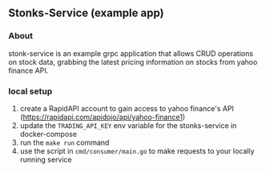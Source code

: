 ## Stonks-Service (example app)


### About
stonk-service is an example grpc application that allows CRUD operations on stock data, grabbing the latest pricing information on stocks from yahoo finance API.


### local setup

1. create a RapidAPI account to gain access to yahoo finance's API (https://rapidapi.com/apidojo/api/yahoo-finance1)
2. update the `TRADING_API_KEY` env variable for the stonks-service in docker-compose
3. run the `make run` command
4. use the script in `cmd/consumer/main.go` to make requests to your locally running service